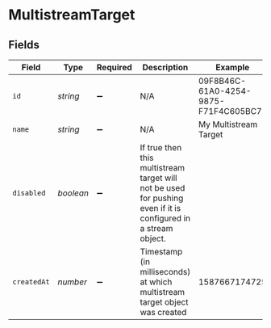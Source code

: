 # MultistreamTarget


## Fields

| Field                                                                                                           | Type                                                                                                            | Required                                                                                                        | Description                                                                                                     | Example                                                                                                         |
| --------------------------------------------------------------------------------------------------------------- | --------------------------------------------------------------------------------------------------------------- | --------------------------------------------------------------------------------------------------------------- | --------------------------------------------------------------------------------------------------------------- | --------------------------------------------------------------------------------------------------------------- |
| `id`                                                                                                            | *string*                                                                                                        | :heavy_minus_sign:                                                                                              | N/A                                                                                                             | 09F8B46C-61A0-4254-9875-F71F4C605BC7                                                                            |
| `name`                                                                                                          | *string*                                                                                                        | :heavy_minus_sign:                                                                                              | N/A                                                                                                             | My Multistream Target                                                                                           |
| `disabled`                                                                                                      | *boolean*                                                                                                       | :heavy_minus_sign:                                                                                              | If true then this multistream target will not be used for pushing<br/>even if it is configured in a stream object.<br/> |                                                                                                                 |
| `createdAt`                                                                                                     | *number*                                                                                                        | :heavy_minus_sign:                                                                                              | Timestamp (in milliseconds) at which multistream target object was created                                      | 1587667174725                                                                                                   |